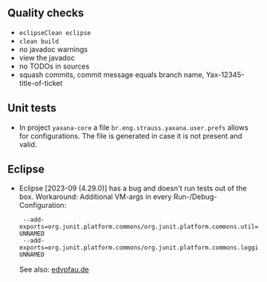 ## Quality checks

 * `eclipseClean eclipse`
 * `clean build`
 * no javadoc warnings
 * view the javadoc
 * no TODOs in sources
 * squash commits, commit message equals branch name, Yax-12345-title-of-ticket



## Unit tests

 * In project `yaxana-core` a file  `br.eng.strauss.yaxana.user.prefs` 
   allows for configurations. The file is generated in case it is not present and valid.



## Eclipse

 * Eclipse [2023-09 (4.29.0)] has a bug and doesn't run tests out of the box.
   Workaround: Additional VM-args in every Run-/Debug-Configuration:
   ```
    --add-exports=org.junit.platform.commons/org.junit.platform.commons.util=ALL-UNNAMED
    --add-exports=org.junit.platform.commons/org.junit.platform.commons.logging=ALL-UNNAMED
   ```
   See also: [edvpfau.de](https://www.edvpfau.de/junit5-debugging-mit-eclipse-und-gradle/)